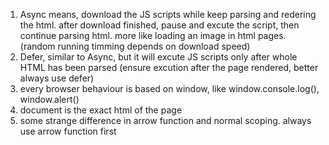 1. Async means, download the JS scripts while keep parsing and redering the html. after download finished, pause and excute the script, then continue parsing html. more like loading an image in html pages.(random running timming depends on download speed)
2. Defer, similar to Async, but it will excute JS scripts only after whole HTML has been parsed
(ensure excution after the page rendered, better always use defer)
3. every browser behaviour is based on window, like window.console.log(), window.alert()
4. document is the exact html of the page
5. some strange difference in arrow function and normal scoping. always use arrow function first